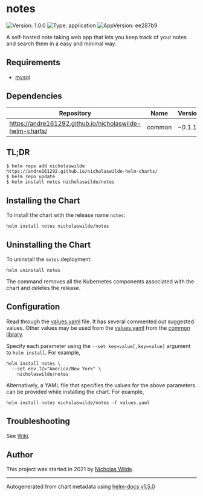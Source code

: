 # notes

![Version: 1.0.0](https://img.shields.io/badge/Version-1.0.0-informational?style=flat-square) ![Type: application](https://img.shields.io/badge/Type-application-informational?style=flat-square) ![AppVersion: ee287b9](https://img.shields.io/badge/AppVersion-ee287b9-informational?style=flat-square)

A self-hosted note taking web app that lets you keep track of your notes and search them in a easy and minimal way.

## Requirements
* [mysql](https://github.com/nicholaswilde/helm-charts/wiki/Databases)

## Dependencies

| Repository | Name | Version |
|------------|------|---------|
| https://andre161292.github.io/nicholaswilde-helm-charts/ | common | ~0.1.13 |

## TL;DR
```console
$ helm repo add nicholaswilde https://andre161292.github.io/nicholaswilde-helm-charts/
$ helm repo update
$ helm install notes nicholaswilde/notes
```

## Installing the Chart
To install the chart with the release name `notes`:
```console
helm install notes nicholaswilde/notes
```

## Uninstalling the Chart
To uninstall the `notes` deployment:
```console
helm uninstall notes
```
The command removes all the Kubernetes components associated with the chart and deletes the release.

## Configuration

Read through the [values.yaml](./values.yaml) file. It has several commented out suggested values.
Other values may be used from the [values.yaml](../common/values.yaml) from the [common library](../common).

Specify each parameter using the `--set key=value[,key=value]` argument to `helm install`. For example,
```console
helm install notes \
  --set env.TZ="America/New York" \
    nicholaswilde/notes
```

Alternatively, a YAML file that specifies the values for the above parameters can be provided while installing the chart.
For example,
```console
helm install notes nicholaswilde/notes -f values.yaml
```

## Troubleshooting
See [Wiki](https://github.com/nicholaswilde/helm-charts/wiki/Troubleshooting).

## Author
This project was started in 2021 by [Nicholas Wilde](https://github.com/nicholaswilde).

----------------------------------------------
Autogenerated from chart metadata using [helm-docs v1.5.0](https://github.com/norwoodj/helm-docs/releases/v1.5.0)
